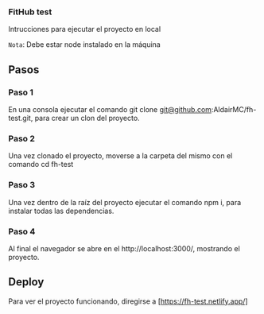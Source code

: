 ### FitHub test
Intrucciones para ejecutar el proyecto en local

`Nota`: Debe estar node instalado en la máquina

## Pasos

### Paso 1

En una consola ejecutar el comando git clone git@github.com:AldairMC/fh-test.git, para crear un clon del proyecto.

### Paso 2

Una vez clonado el proyecto, moverse a la carpeta del mismo con el comando cd fh-test

### Paso 3

Una vez dentro de la raíz del proyecto ejecutar el comando npm i, para instalar todas las dependencias.

### Paso 4

Al final el navegador se abre en el http://localhost:3000/, mostrando el proyecto.

## Deploy

Para ver el proyecto funcionando, diregirse a [https://fh-test.netlify.app/]
